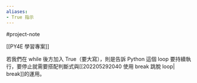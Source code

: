 ```yaml
---
aliases:
- True 指示
---
```


#project-note 

[[PY4E 學習專案]]

若我們在 while 後方加入 True（要大寫），則是告訴 Python 這個 loop 要持續執行，要停止就需要搭配判斷式與[[202205292040 使用 break 跳脫 loop| break]]的運用。